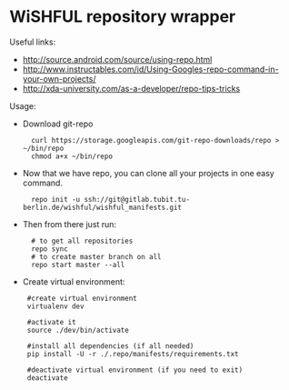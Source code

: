 WiSHFUL repository wrapper
==========================

Useful links:

- http://source.android.com/source/using-repo.html
- http://www.instructables.com/id/Using-Googles-repo-command-in-your-own-projects/
- http://xda-university.com/as-a-developer/repo-tips-tricks

Usage:

- Download git-repo

        curl https://storage.googleapis.com/git-repo-downloads/repo > ~/bin/repo
        chmod a+x ~/bin/repo

- Now that we have repo, you can clone all your projects in one easy command.

        repo init -u ssh://git@gitlab.tubit.tu-berlin.de/wishful/wishful_manifests.git

- Then from there just run:

        # to get all repositories
        repo sync
        # to create master branch on all
        repo start master --all

 - Create virtual environment:

 		#create virtual environment
 		virtualenv dev

 		#activate it
 		source ./dev/bin/activate

 		#install all dependencies (if all needed)
 		pip install -U -r ./.repo/manifests/requirements.txt

 		#deactivate virtual environment (if you need to exit)
 		deactivate

